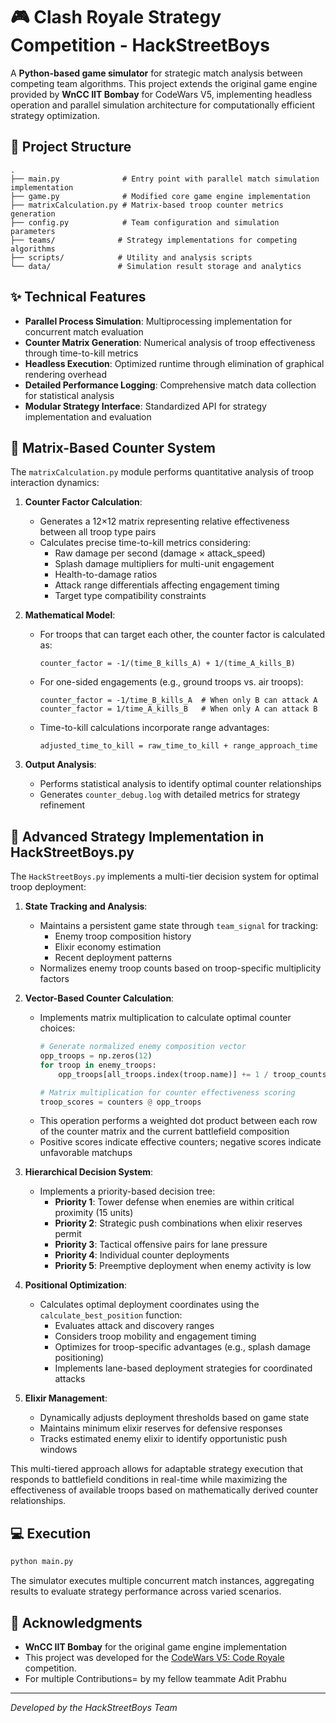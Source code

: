 # 🎮 Clash Royale Strategy Competition - HackStreetBoys

A **Python-based game simulator** for strategic match analysis between competing team algorithms. This project extends the original game engine provided by **WnCC IIT Bombay** for CodeWars V5, implementing headless operation and parallel simulation architecture for computationally efficient strategy optimization.

## 📁 Project Structure

```
.
├── main.py              # Entry point with parallel match simulation implementation
├── game.py              # Modified core game engine implementation
├── matrixCalculation.py # Matrix-based troop counter metrics generation
├── config.py            # Team configuration and simulation parameters
├── teams/              # Strategy implementations for competing algorithms
├── scripts/            # Utility and analysis scripts
└── data/               # Simulation result storage and analytics
```

## ✨ Technical Features

- **Parallel Process Simulation**: Multiprocessing implementation for concurrent match evaluation
- **Counter Matrix Generation**: Numerical analysis of troop effectiveness through time-to-kill metrics
- **Headless Execution**: Optimized runtime through elimination of graphical rendering overhead
- **Detailed Performance Logging**: Comprehensive match data collection for statistical analysis
- **Modular Strategy Interface**: Standardized API for strategy implementation and evaluation

## 🔧 Matrix-Based Counter System

The `matrixCalculation.py` module performs quantitative analysis of troop interaction dynamics:

1. **Counter Factor Calculation**:
   - Generates a 12×12 matrix representing relative effectiveness between all troop type pairs
   - Calculates precise time-to-kill metrics considering:
     - Raw damage per second (damage × attack_speed)
     - Splash damage multipliers for multi-unit engagement
     - Health-to-damage ratios
     - Attack range differentials affecting engagement timing
     - Target type compatibility constraints

2. **Mathematical Model**:
   - For troops that can target each other, the counter factor is calculated as:
     ```
     counter_factor = -1/(time_B_kills_A) + 1/(time_A_kills_B)
     ```
   - For one-sided engagements (e.g., ground troops vs. air troops):
     ```
     counter_factor = -1/time_B_kills_A  # When only B can attack A
     counter_factor = 1/time_A_kills_B   # When only A can attack B
     ```
   - Time-to-kill calculations incorporate range advantages:
     ```
     adjusted_time_to_kill = raw_time_to_kill + range_approach_time
     ```

3. **Output Analysis**:
   - Performs statistical analysis to identify optimal counter relationships
   - Generates `counter_debug.log` with detailed metrics for strategy refinement

## 🎯 Advanced Strategy Implementation in HackStreetBoys.py

The `HackStreetBoys.py` implements a multi-tier decision system for optimal troop deployment:

1. **State Tracking and Analysis**:
   - Maintains a persistent game state through `team_signal` for tracking:
     - Enemy troop composition history
     - Elixir economy estimation
     - Recent deployment patterns
   - Normalizes enemy troop counts based on troop-specific multiplicity factors

2. **Vector-Based Counter Calculation**:
   - Implements matrix multiplication to calculate optimal counter choices:
     ```python
     # Generate normalized enemy composition vector
     opp_troops = np.zeros(12)
     for troop in enemy_troops:
         opp_troops[all_troops.index(troop.name)] += 1 / troop_counts[all_troops.index(troop.name)]
     
     # Matrix multiplication for counter effectiveness scoring
     troop_scores = counters @ opp_troops
     ```
   - This operation performs a weighted dot product between each row of the counter matrix and the current battlefield composition
   - Positive scores indicate effective counters; negative scores indicate unfavorable matchups

3. **Hierarchical Decision System**:
   - Implements a priority-based decision tree:
     - **Priority 1**: Tower defense when enemies are within critical proximity (15 units)
     - **Priority 2**: Strategic push combinations when elixir reserves permit
     - **Priority 3**: Tactical offensive pairs for lane pressure
     - **Priority 4**: Individual counter deployments
     - **Priority 5**: Preemptive deployment when enemy activity is low

4. **Positional Optimization**:
   - Calculates optimal deployment coordinates using the `calculate_best_position` function:
     - Evaluates attack and discovery ranges
     - Considers troop mobility and engagement timing
     - Optimizes for troop-specific advantages (e.g., splash damage positioning)
     - Implements lane-based deployment strategies for coordinated attacks

5. **Elixir Management**:
   - Dynamically adjusts deployment thresholds based on game state
   - Maintains minimum elixir reserves for defensive responses
   - Tracks estimated enemy elixir to identify opportunistic push windows

This multi-tiered approach allows for adaptable strategy execution that responds to battlefield conditions in real-time while maximizing the effectiveness of available troops based on mathematically derived counter relationships.

## 💻 Execution

```bash
python main.py
```

The simulator executes multiple concurrent match instances, aggregating results to evaluate strategy performance across varied scenarios.

## 🙏 Acknowledgments

- **WnCC IIT Bombay** for the original game engine implementation
- This project was developed for the [CodeWars V5: Code Royale](https://tulip-cone-606.notion.site/CodeWars-V5-Code-Royale-1ac881a58b9a807196a5e351b6ea8a79) competition.
- For multiple Contributions= by my fellow teammate Adit Prabhu

---
*Developed by the HackStreetBoys Team* 
